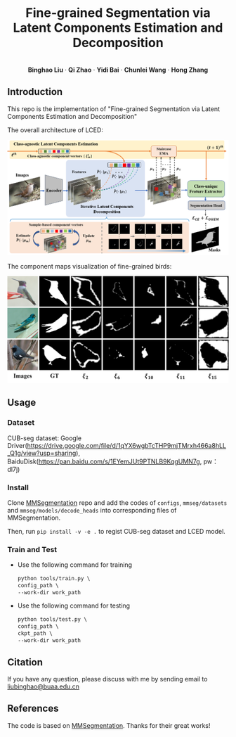 <p align="center">
  <h1 align="center">Fine-grained Segmentation via Latent Components Estimation and Decomposition</h1>
  <p align="center">

<p align="center">
<br />
    <strong>Binghao Liu</strong></a>
    ·
    <strong>Qi Zhao</strong></a>
    ·
    <strong>Yidi Bai</strong></a>
    ·
    <strong>Chunlei Wang</strong></a>    
    ·
    <strong>Hong Zhang</strong></a>
    <br />
 </p>

## Introduction

This repo is the implementation of "Fine-grained Segmentation via Latent Components Estimation and Decomposition"

The overall architecture of LCED:

<p align="center">
  <img src="images/LCED.png" width="720">
</p>

The component maps visualization of fine-grained birds:

<p align="center">
  <img src="images/components.png" width="540">
</p>

## Usage
### Dataset

CUB-seg dataset: Google Driver(https://drive.google.com/file/d/1qYX6wgbTcTHP9mjTMrxh466a8hLL_Q1g/view?usp=sharing), BaiduDisk(https://pan.baidu.com/s/1EYemJUt9PTNLB9KqgUMN7g, pw：dl7j)

### Install

Clone [MMSegmentation](https://github.com/open-mmlab/mmsegmentation) repo and add the codes of `configs`, `mmseg/datasets` and `mmseg/models/decode_heads` into corresponding files of MMSegmentation.

Then, run
`pip install -v -e .`
to regist CUB-seg dataset and LCED model.

### Train and Test

+ Use the following command for training
  
  ```
  python tools/train.py \
  config_path \
  --work-dir work_path
  ```

+ Use the following command for testing
  
  ```
  python tools/test.py \
  config_path \
  ckpt_path \
  --work-dir work_path
  ```

## Citation

If you have any question, please discuss with me by sending email to liubinghao@buaa.edu.cn

## References

The code is based on [MMSegmentation](https://github.com/open-mmlab/mmsegmentation). Thanks for their great works!

